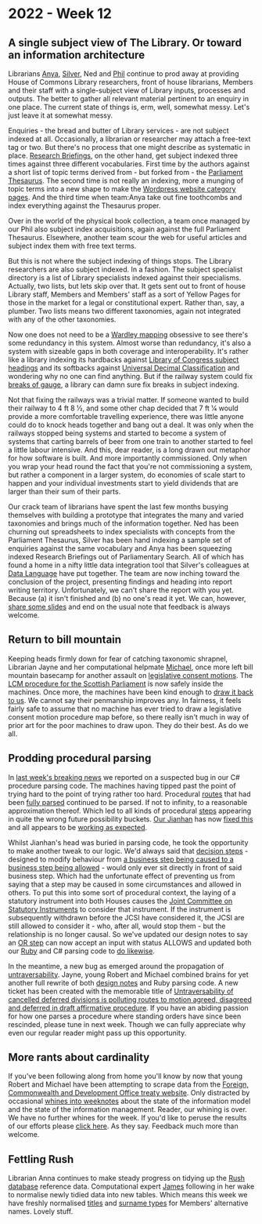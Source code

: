 # 2022 - Week 12

## A single subject view of The Library. Or toward an information architecture

Librarians [Anya](https://twitter.com/bitten_), [Silver](https://twitter.com/silveroliver), Ned and [Phil](https://twitter.com/philbgorman) continue to prod away at providing House of Commons Library researchers, front of house librarians, Members and their staff with a single-subject view of Library inputs, processes and outputs. The better to gather all relevant material pertinent to an enquiry in one place. The current state of things is, erm, well, somewhat messy. Let's just leave it at somewhat messy.

Enquiries - the bread and butter of Library services - are not subject indexed at all. Occasionally, a librarian or researcher may attach a free-text tag or two. But there's no process that one might describe as systematic in place. [Research Briefings](https://researchbriefings.parliament.uk/), on the other hand, get subject indexed three times against three different vocabularies. First time by the authors against a short list of topic terms derived from - but forked from - the [Parliament Thesaurus](https://explore.data.parliament.uk/?endpoint=terms). The second time is not really an indexing, more a munging of topic terms into a new shape to make the [Wordpress website category pages](https://commonslibrary.parliament.uk/research/). And the third time when team:Anya take out fine toothcombs and index everything against the Thesaurus proper.

Over in the world of the physical book collection, a team once managed by our Phil also subject index acquisitions, again against the full Parliament Thesaurus. Elsewhere, another team scour the web for useful articles and subject index them with free text terms.

But this is not where the subject indexing of things stops. The Library researchers are also subject indexed. In a fashion. The subject specialist directory is a list of Library specialists indexed against their specialisms. Actually, two lists, but lets skip over that. It gets sent out to front of house Library staff, Members and Members' staff as a sort of Yellow Pages for those in the market for a legal or constitutional expert. Rather than, say, a plumber. Two lists means two different taxonomies, again not integrated with any of the other taxonomies.

Now one does not need to be a [Wardley mapping](https://en.wikipedia.org/wiki/Wardley_map) obsessive to see there's some redundancy in this system. Almost worse than redundancy, it's also a system with sizeable gaps in both coverage and interoperability.  It's rather like a library indexing its hardbacks against [Library of Congress subject headings](https://authorities.loc.gov/cgi-bin/Pwebrecon.cgi?DB=local&PAGE=First) and its softbacks against [Universal Decimal Classification](https://en.wikipedia.org/wiki/Universal_Decimal_Classification) and wondering why no one can find anything. But if the railway system could fix [breaks of gauge](https://en.wikipedia.org/wiki/Break_of_gauge), a library can damn sure fix breaks in subject indexing.

Not that fixing the railways was a trivial matter. If someone wanted to build their railway to 4 ft 8 1⁄2, and some other chap decided that 7 ft 1⁄4 would provide a more comfortable travelling experience, there was little anyone could do to knock heads together and bang out a deal. It was only when the railways stopped being systems and started to become a system of systems that carting barrels of beer from one train to another started to feel a little labour intensive. And this, dear reader, is a long drawn out metaphor for how software is built. And more importantly commissioned. Only when you wrap your head round the fact that you're not commissioning a system, but rather a component in a larger system, do economies of scale start to happen and your individual investments start to yield dividends that are larger than their sum of their parts.

Our crack team of librarians have spent the last few months busying themselves with building a prototype that integrates the many and varied taxonomies and brings much of the information together. Ned has been churning out spreadsheets to index specialists with concepts from the Parliament Thesaurus, Silver has been hand indexing a sample set of enquiries against the same vocabulary and Anya has been squeezing indexed Research Briefings out of Parliamentary Search. All of which has found a home in a nifty little data integration tool that Silver's colleagues at [Data Language](https://datalanguage.com/) have put together. The team are now inching toward the conclusion of the project, presenting findings and heading into report writing territory. Unfortunately, we can't share the report with you yet. Because (a) it isn't finished and (b) no one's read it yet. We can, however, [share some slides](https://docs.google.com/presentation/d/1i1kaZCFS1D3ngV0M86bqQxDBzAyapSaMbCPSNTTviqU/edit?usp=sharing) and end on the usual note that feedback is always welcome.

## Return to bill mountain

Keeping heads firmly down for fear of catching taxonomic shrapnel, Librarian Jayne and her computational helpmate [Michael](https://twitter.com/fantasticlife), once more left bill mountain basecamp for another assault on [legislative consent motions](https://en.wikipedia.org/wiki/Legislative_consent_motion). The [LCM procedure for the Scottish Parliament](https://ukparliament.github.io/ontologies/procedure/maps/legislation/primary/public-bills/components/devolved-legislature-consent/scottish-parliament/scottish-parliament-consent.pdf) is now safely inside the machines. Once more, the machines have been kind enough to [draw it back to us](https://ukparliament.github.io/ontologies/procedure/maps/legislation/primary/public-bills/components/devolved-legislature-consent/scottish-parliament/scottish-parliament-consent.svg). We cannot say their penmanship improves any. In fairness, it feels fairly safe to assume that no machine has ever tried to draw a legislative consent motion procedure map before, so there really isn't much in way of prior art for the poor machines to draw upon. They do their best. As do we all.

## Prodding procedural parsing

In [last week's breaking news](https://ukparliament.github.io/ontologies/meta/weeknotes/2022/11/#prodding-procedural-parsing) we reported on a suspected bug in our C# procedure parsing code. The machines having tipped past the point of trying hard to the point of trying rather too hard. Procedural [routes](https://ukparliament.github.io/ontologies/procedure/procedure-ontology.html#d4e164) that had been [fully parsed](https://ukparliament.github.io/ontologies/procedure/maps/meta/design-notes/#parse-passes) continued to be parsed. If not to infinity, to a reasonable approximation thereof. Which led to all kinds of procedural [steps](https://ukparliament.github.io/ontologies/procedure/procedure-ontology.html#d4e175) appearing in quite the wrong future possibility buckets. [Our Jianhan](https://twitter.com/jianhanzhu) has now [fixed this](https://trello.com/c/QVKp6GUK/285-bug-in-procedure-parsing-code) and all appears to be [working as expected](https://procedures.azurewebsites.net/WorkPackages/526/stepreport).

Whilst Jianhan's head was buried in parsing code, he took the opportunity to make another tweak to our logic. We'd always said that [decision steps](https://ukparliament.github.io/ontologies/procedure/maps/meta/design-notes/#decision-steps) - designed to modify behaviour from [a business step being caused to a business step being allowed](https://ukparliament.github.io/ontologies/procedure/maps/meta/design-notes/#potential-states-of-a-business-step) - would only ever sit directly in front of said business step. Which had the unfortunate effect of preventing us from saying that a step may be caused in some circumstances and allowed in others. To put this into some sort of procedural context, the laying of a statutory instrument into both Houses causes the [Joint Committee on Statutory Instruments](https://committees.parliament.uk/committee/148/statutory-instruments-joint-committee/) to consider that instrument. If the instrument is subsequently withdrawn before the JCSI have considered it, the JCSI are still allowed to consider it - who, after all, would stop them - but the relationship is no longer causal. So we've updated our design notes to say an [OR step](https://ukparliament.github.io/ontologies/procedure/maps/meta/design-notes/#or-steps) can now accept an input with status ALLOWS and updated both our [Ruby](https://parliamentary-procedures.herokuapp.com/meta/comments) and C# parsing code to [do likewise](https://trello.com/c/33VywVWo/286-change-the-behaviour-of-an-or-step-to-allow-an-input-with-status-allows).

In the meantime, a new bug as emerged around the propagation of [untraversability](https://ukparliament.github.io/ontologies/procedure/maps/meta/design-notes/#route-currentness-and-untraversability). Jayne, young Robert and Michael combined brains for yet another full rewrite of both [design notes](https://ukparliament.github.io/ontologies/procedure/maps/meta/design-notes/) and Ruby parsing code. A new ticket has been created with the memorable title of [Untraversability of cancelled deferred divisions is polluting routes to motion agreed, disagreed and deferred in draft affirmative procedure](https://trello.com/c/n7LVS0TI/281-untraversability-of-cancelled-deferred-divisions-is-polluting-routes-to-motion-agreed-disagreed-and-deferred-in-draft-affirmativ). If you have an abiding passion for how one parses a procedure where standing orders have since been rescinded, please tune in next week. Though we can fully appreciate why even our regular reader might pass up this opportunity.

## More rants about cardinality

If you've been following along from home you'll know by now that young Robert and Michael have been attempting to scrape data from the [Foreign, Commonwealth and Development Office treaty website](https://treaties.fcdo.gov.uk/responsive/app/consolidatedSearch/). Only distracted by occasional [whines into weeknotes](https://ukparliament.github.io/ontologies/meta/weeknotes/2022/11/#more-rants-about-cardinality) about the state of the information model and the state of the information management. Reader, our whining is over. We have no further whines for the week. If you'd like to peruse the results of our efforts please [click here](https://uk-treaties.herokuapp.com/). As they say. Feedback much more than welcome.

## Fettling Rush

Librarian Anna continues to make steady progress on tidying up the [Rush database](https://membersafter1832.historyofparliamentonline.org/) reference data. Computational expert [James](https://twitter.com/jamesjefferies) following in her wake to normalise newly tidied data into new tables. Which means this week we have freshly normalised [titles](https://membersafter1832.historyofparliamentonline.org/honorifics) and  [surname types](https://membersafter1832.historyofparliamentonline.org/surname_types) for Members' alternative names. Lovely stuff.